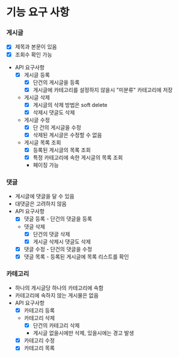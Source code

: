 # 기능 요구 사항

### 게시글

- [x] 제목과 본문이 있음
- [x] 조회수 확인 가능
- API 요구사항
    - [x] 게시글 등록
        - [x] 단건의 게시글을 등록
        - [x] 게시글에 카테고리를 설정하지 않을시 "미분류" 카테고리에 저장
    - 게시글 삭제
        - [x] 게시글의 삭제 방법은 soft delete
        - [x] 삭제시 댓글도 삭제
    - 게시글 수정
        - [x] 단 건의 게시글을 수정
        - [x] 삭제된 게시글은 수정할 수 없음
    - 게시글 목록 조회
        - [x] 등록된 게시글의 목록 조회
        - [x] 특정 카테고리에 속한 게시글의 목록 조회
        - 페이징 가능

### 댓글

- 게시글에 댓글을 달 수 있음
- 대댓글은 고려하지 않음
- API 요구사항
    - [x] 댓글 등록 - 단건의 댓글을 등록
    - 댓글 삭제
        - [x] 단건의 댓글 삭제
        - [x] 게시글 삭제시 댓글도 삭제
    - [x] 댓글 수정 - 단건의 댓글을 수정
    - [x] 댓글 목록 - 등록된 게시글에 목록 리스트를 확인

### 카테고리

- 하나의 게시글당 하나의 카테고리에 속함
- 카테고리에 속하지 않는 게시물은 없음
- API 요구사항
    - [x] 카테고리 등록
    - 카테고리 삭제
        - [x] 단건의 카테고리 삭제
        - 게시글 없을시에만 삭제, 있을시에는 경고 발생
    - [x] 카테고리 수정
    - [x] 카테고리 목록